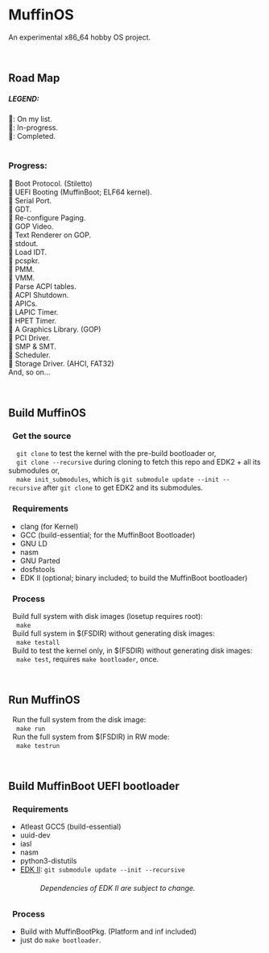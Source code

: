 # MuffinOS
An experimental x86_64 hobby OS project.

&nbsp;
## Road Map
#####  LEGEND:  
💙: On my list.   
💛: In-progress.  
💚: Completed.  
&nbsp;  
### Progress:
💚 Boot Protocol. (Stiletto)  
💚 UEFI Booting (MuffinBoot; ELF64 kernel).  
💚 Serial Port.  
💛 GDT.  
💛 Re-configure Paging.  
💛 GOP Video.  
💛 Text Renderer on GOP.  
💛 stdout.  
💙 Load IDT.  
💙 pcspkr.  
💙 PMM.  
💙 VMM.  
💙 Parse ACPI tables.  
💙 ACPI Shutdown.  
💙 APICs.  
💙 LAPIC Timer.  
💙 HPET Timer.  
💙 A Graphics Library. (GOP)  
💙 PCI Driver.  
💙 SMP & SMT.  
💙 Scheduler.  
💙 Storage Driver. (AHCI, FAT32)   
And, so on...   

&nbsp;

## Build MuffinOS
### &nbsp; Get the source
&nbsp; &nbsp; `git clone` to test the kernel with the pre-build bootloader or,  
&nbsp; &nbsp; `git clone --recursive` during cloning to fetch this repo and EDK2 + all its submodules or,   
&nbsp; &nbsp; `make init_submodules`, which is `git submodule update --init --recursive` after `git clone` to get EDK2 and its submodules.
### &nbsp; Requirements
* clang (for Kernel)
* GCC (build-essential; for the MuffinBoot Bootloader)
* GNU LD
* nasm
* GNU Parted
* dosfstools
* EDK II (optional; binary included; to build the MuffinBoot bootloader)

### &nbsp; Process
&nbsp; Build full system with disk images (losetup requires root):  
&nbsp; &nbsp; `make`  
&nbsp; Build full system in $(FSDIR) without generating disk images:  
&nbsp; &nbsp; `make testall`  
&nbsp; Build to test the kernel only, in $(FSDIR) without generating disk images:  
&nbsp; &nbsp; `make test`, requires `make bootloader`, once.

&nbsp;

## Run MuffinOS
&nbsp; Run the full system from the disk image:  
&nbsp; &nbsp; `make run`  
&nbsp; Run the full system from $(FSDIR) in RW mode:  
&nbsp; &nbsp; `make testrun`  

&nbsp;

## Build MuffinBoot UEFI bootloader
### &nbsp; Requirements
* Atleast GCC5 (build-essential)
* uuid-dev
* iasl
* nasm
* python3-distutils
* [EDK II](https://github.com/tianocore/edk2): `git submodule update --init --recursive`  
###### &nbsp; &nbsp; &nbsp; &nbsp; &nbsp; &nbsp; &nbsp; &nbsp; Dependencies of EDK II are subject to change.

### &nbsp; Process
+ Build with MuffinBootPkg. (Platform and inf included)
+ just do `make bootloader`.

